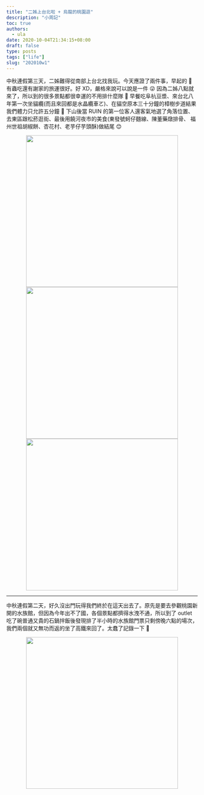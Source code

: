```yaml
---
title: "二姊上台北啦 + 烏龍的桃園遊"
description: "小周記"
toc: true
authors:
  - ula
date: 2020-10-04T21:34:15+08:00
draft: false
type: posts
tags: ["life"]
slug: "202010w1"
---
```



中秋連假第三天，二姊難得從南部上台北找我玩。今天應證了兩件事，早起的 :baby_chick: 有蟲吃還有謝家的旅運很好。好 XD，嚴格來說可以說是一件 :stuck_out_tongue_winking_eye:  因為二姊八點就來了，所以到的很多景點都很幸運的不用排什麼隊 :tada: <!--more-->早餐吃阜杭豆漿、來台北八年第一次坐貓纜(而且來回都是水晶纜車ㄛ)、在貓空原本三十分鐘的樟樹步道結果我們體力只允許五分鐘 :rofl: 下山後當 RUIN 的第一位客人還客氣地選了角落位置、去東區跟松菸逛街、最後用饒河夜市的美食(東發號蚵仔麵線、陳董藥燉排骨、 福州世祖胡椒餅、杏花村、老芋仔芋頭酥)做結尾 :blush:

<img style="height:400px;display:block;margin:auto;" src="https://imgur.com/MLa3voF.jpg"/>
<img style="height:400px;display:block;margin:auto;" src="https://imgur.com/Z7VBW2u.jpg"/>
<img style="height:400px;display:block;margin:auto;" src="https://imgur.com/cEQ5EK4.jpg"/>

---------------------------------------------

中秋連假第二天，好久沒出門玩得我們終於在這天出去了。原先是要去參觀桃園新開的水族館，但因為今年出不了國，各個景點都擠得水洩不通，所以到了 outlet 吃了碗普通又貴的石鍋拌飯後發現排了半小時的水族館門票只剩傍晚六點的場次，我們兩個就又無功而返的坐了高鐵來回了。太蠢了記錄一下 :woozy_face:

<img style="height:400px;display:block;margin:auto;" src="https://imgur.com/apn8DJB.jpg"/>